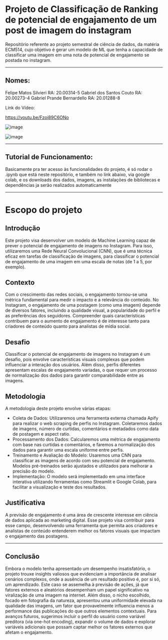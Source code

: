 # Projeto de Classificação de Ranking de potencial de engajamento de um post de imagem do instagram 

Repositório referente ao projeto semestral de ciência de dados, da matéria ECM514, cujo objetivo é gerar um modelo de ML que tenha a capacidade de classificar uma imagem em uma nota de potencial de engajamento se postada no instagram.

---
## Nomes:
Felipe Matos Silvieri       RA: 20.00314-5
Gabriel dos Santos Couto    RA: 20.00273-4
Gabriel Prande Bernardello  RA: 20.01288-8

Link do Vídeo:

https://youtu.be/Fzoi89C6ONo

![image](https://github.com/user-attachments/assets/19547508-5d18-4607-affd-5ec22e039ea0)

![image](https://github.com/user-attachments/assets/38898d0d-3d06-41c1-99f5-8343dfbf1f25)

---
## Tutorial de Funcionamento:
Basicamente pra ter acesso às funcionalidades do projeto, é só rodar o .ipynb que está neste repositório, e também no link abaixo, via google colab, e os downloads dos dados, imagens, as instalações de bibliotecas e dependências ja serão realizados automaticamente

---
# Escopo do projeto

## Introdução

Este projeto visa desenvolver um modelo de Machine Learning capaz de prever o potencial de engajamento de imagens no Instagram. Para isso, utilizaremos uma Rede Neural Convolucional (CNN), que é uma técnica eficaz em tarefas de classificação de imagens, para classificar o potencial de engajamento de uma imagem em uma escala de notas (de 1 a 5, por exemplo).

## Contexto

Com o crescimento das redes sociais, o engajamento tornou-se uma métrica fundamental para medir o impacto e a relevância do conteúdo. No Instagram, o engajamento de uma postagem (como uma imagem) depende de diversos fatores, incluindo a qualidade visual, a popularidade do perfil e as preferências dos seguidores. Compreender quais características contribuem para o aumento de engajamento é de interesse tanto para criadores de conteúdo quanto para analistas de mídia social.

## Desafio

Classificar o potencial de engajamento de imagens no Instagram é um desafio, pois envolve características visuais complexas que podem influenciar a interação dos usuários. Além disso, perfis diferentes apresentam escalas de engajamento variadas, o que requer um processo de normalização dos dados para garantir comparabilidade entre as imagens.

## Metodologia

A metodologia deste projeto envolve várias etapas:

- Coleta de Dados: Utilizaremos uma ferramenta externa chamada Apify para realizar o web scraping de perfis no Instagram. Coletaremos dados de imagens, número de curtidas, comentários e metadados como data de postagem e aspect ratio.
- Processamento dos Dados: Calcularemos uma métrica de engajamento com base nas curtidas e comentários, e faremos a normalização dos dados para garantir uma escala uniforme entre perfis.
- Treinamento e Avaliação do Modelo: Usaremos uma CNN para classificar as imagens de acordo com seu potencial de engajamento. Modelos pré-treinados serão ajustados e utilizados para melhorar a precisão do modelo.
- Implementação: O modelo será implementado em uma interface interativa utilizando ferramentas como Streamlit e Google Colab, para facilitar a visualização e teste dos resultados.

## Justificativa

A previsão de engajamento é uma área de crescente interesse em ciência de dados aplicada ao marketing digital. Esse projeto visa contribuir para esse campo, desenvolvendo uma ferramenta que permita aos criadores e analistas de conteúdo entenderem melhor os fatores visuais que impactam o engajamento das postagens.

----
## Conclusão

Embora o modelo tenha apresentado um desempenho insatisfatório, o projeto trouxe insights valiosos que evidenciam a importância de analisar cenários complexos, onde a ausência de um resultado positivo é, por si só, um aprendizado. Este caso se assemelha à previsão de ações, já que fatores externos e aleatórios desempenham um papel significativo na viralização de uma imagem na internet. Além disso, o nicho escolhido, focado em fotografia da natureza, apresentou uma uniformidade elevada na qualidade das imagens, um fator que provavelmente influencia menos a performance das publicações do que outros elementos contextuais. Para avanços futuros, sugerimos incluir o perfil do usuário como variável preditora (via one-hot encoding), expandir o volume de dados e explorar variáveis adicionais que possam captar melhor os fatores externos que afetam o engajamento.
